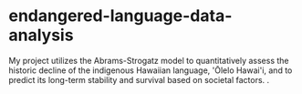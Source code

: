# endangered-language-data-analysis
My project utilizes the Abrams-Strogatz model to quantitatively assess the historic decline of the indigenous Hawaiian language, 'Ōlelo Hawai'i, and to predict its long-term stability and survival based on societal factors. . 
